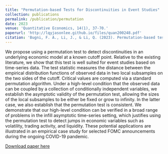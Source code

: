 ```yaml
---
title: "Permutation‐based Tests for Discontinuities in Event Studies"
collection: publications
permalink: /publication/permutation
date: 2023
venue: 'Quantitative Economics, 14(1), 37-70.'
paperurl: 'http://lqyjasonlee.github.io/files/quan200248.pdf'
citation: 'Bugni, F. A., Li, J., & Li, Q. (2023). Permutation‐based tests for discontinuities in event studies. <i>Quantitative Economics</i>, 14(1), 37-70.'
---
```

We propose using a permutation test to detect discontinuities in an underlying economic model at a known cutoff point. Relative to the existing literature, we show that this test is well suited for event studies based on time-series data. The test statistic measures the distance between the empirical distribution functions of observed data in two local subsamples on the two sides of the cutoff. Critical values are computed via a standard permutation algorithm. Under a high-level condition that the observed data can be coupled by a collection of conditionally independent variables, we establish the asymptotic validity of the permutation test, allowing the sizes of the local subsamples to be either be fixed or grow to infinity. In the latter case, we also establish that the permutation test is consistent. We demonstrate that our high-level condition can be verified in a broad range of problems in the infill asymptotic time-series setting, which justifies using the permutation test to detect jumps in economic variables such as volatility, trading activity, and liquidity. These potential applications are illustrated in an empirical case study for selected FOMC announcements during the ongoing COVID-19 pandemic.

[Download paper here](http://lqyjasonlee.github.io/files/quan200248.pdf)

